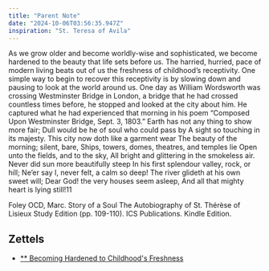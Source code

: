 ```yaml
---
title: "Parent Note"
date: "2024-10-06T03:56:35.947Z"
inspiration: "St. Teresa of Avila"
---
```


As we grow older and become worldly-wise and sophisticated, we become hardened to the beauty that life sets before us. The harried, hurried, pace of modern living beats out of us the freshness of childhood’s receptivity. One simple way to begin to recover this receptivity is by slowing down and pausing to look at the world around us. One day as William Wordsworth was crossing Westminster Bridge in London, a bridge that he had crossed countless times before, he stopped and looked at the city about him. He captured what he had experienced that morning in his poem “Composed Upon Westminster Bridge, Sept. 3, 1803.” Earth has not any thing to show more fair; 
Dull would be he of soul who could pass by 
A sight so touching in its majesty. 
This city now doth like a garment wear 
The beauty of the morning; silent, bare, 
Ships, towers, domes, theatres, and temples lie 
Open unto the fields, and to the sky, 
All bright and glittering in the smokeless air. 
Never did sun more beautifully steep 
In his first splendour valley, rock, or hill; 
Ne’er say I, never felt, a calm so deep! 
The river glideth at his own sweet will; 
Dear God! the very houses seem asleep, 
And all that mighty heart is lying still!11

Foley OCD, Marc. Story of a Soul The Autobiography of St. Thérèse of Lisieux Study Edition (pp. 109-110). ICS Publications. Kindle Edition. 

## Zettels

- [** Becoming Hardened to Childhood's Freshness](/becoming-hardened-to-childhoods-freshness-m1x1x0bvq5izg.md)
